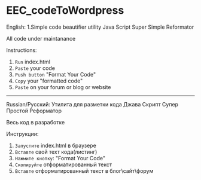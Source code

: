 # EEC_codeToWordpress

English:
1.Simple code beautifier utility
Java Script Super Simple Reformator

All code under maintanance

Instructions:
1. `Run` index.html
2. `Paste` your code
3. `Push button` "Format Your Code"
4. `Copy` your "formatted code" 
5. `Paste` on your forum or blog or website

***
Russian/Русский:
Утилита для разметки кода 
Джава Скрипт Супер Простой Реформатор

Весь код в разработке

Инструкции:
1. `Запустите` index.html в браузере
2. `Вставте` свой техт кода(листинг)
3. `Нажмите кнопку`: "Format Your Code"
4. `Скопируйте` отформатированный текст
5. `Вставте` отформатированный текст в блог\сайт\форум

